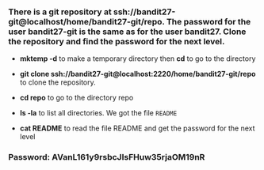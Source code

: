 ### There is a git repository at ssh://bandit27-git@localhost/home/bandit27-git/repo. The password for the user bandit27-git is the same as for the user bandit27. Clone the repository and find the password for the next level.

- **mktemp -d** to make a temporary directory then **cd** to go to the directory

- **git clone ssh://bandit27-git@localhost:2220/home/bandit27-git/repo** to clone the repository.

- **cd repo** to go to the directory repo

- **ls -la** to list all directories. We got the file `README`

- **cat README** to read the file README and get the password for the next level

### Password: AVanL161y9rsbcJIsFHuw35rjaOM19nR
